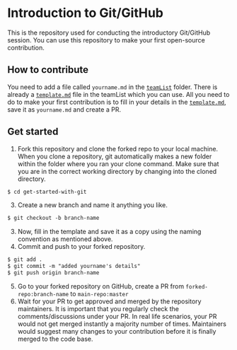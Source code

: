 # Introduction to Git/GitHub
This is the repository used for conducting the introductory Git/GitHub session. You can use this repository
to make your first open-source contribution. 

## How to contribute
You need to add a file called `yourname.md` in the [`teamList`](teamList) folder. There is already a [`template.md`](teamList/template.md) 
file in the teamList which you can use. All you need to do to make your first contribution is to fill in your
details in the [`template.md`](teamList/template.md), save it as `yourname.md` and create a PR. 

## Get started
1. Fork this repository and clone the forked repo to your local machine. When you clone a repository, git automatically makes a new folder within the folder where you ran your clone command. Make sure that you are in the correct working directory by changing into the cloned directory.
```markdown
$ cd get-started-with-git
```
3. Create a new branch and name it anything you like. 
```markdown
$ git checkout -b branch-name
```
3. Now, fill in the template and save it as a copy using the naming convention as mentioned above.
4. Commit and push to your forked repository.
```markdown
$ git add .
$ git commit -m "added yourname's details"
$ git push origin branch-name
```
5. Go to your forked repository on GitHub, create a PR from `forked-repo:branch-name` to `main-repo:master`
6. Wait for your PR to get approved and merged by the repository maintainers. It is important that you regularly check
the comments/discussions under your PR. In real life scenarios, your PR would not get merged instantly a majority number of times. Maintainers
would suggest many changes to your contribution before it is finally merged to the code base.

